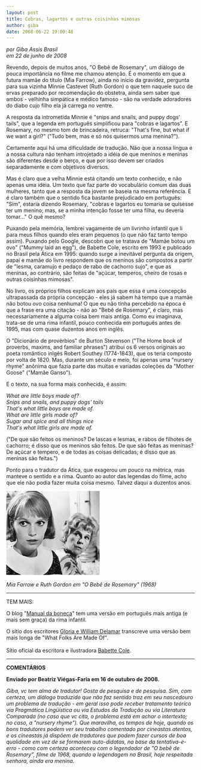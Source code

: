 ```yaml
---
layout: post
title: Cobras, lagartos e outras coisinhas mimosas
author: giba
date: 2008-06-22 19:00:48
---
```

*por Giba Assis Brasil*\
*em 22 de junho de 2008*

Revendo, depois de muitos anos, "O Bebê de Rosemary", um diálogo de pouca importância no filme me chamou atenção. É o momento em que a futura mamãe do título (Mia Farrow), ainda no início da gravidez, pergunta para sua vizinha Minnie Castevet (Ruth Gordon) o que tem naquele suco de ervas preparado por recomendação do obstetra, ainda sem saber que ambos - velhinha simpática e médico famoso - são na verdade adoradores do diabo cujo filho ela já carrega no ventre.

A resposta da intrometida Minnie é "snips and snails, and puppy dogs' tails", que a legenda em português simplificou para "cobras e lagartos". E Rosemary, no mesmo tom de brincadeira, retruca: "That's fine, but what if we want a girl?" ("Tudo bem, mas e só nós quisermos uma menina?").

Certamente aqui há uma dificuldade de tradução. Não que a nossa língua e a nossa cultura não tenham introjetado a idéia de que meninos e meninas são diferentes desde o berço, e que por isso devem ser criados separadamente e com objetivos diversos.

Mas é claro que a velha Minnie está citando um texto conhecido, e não apenas uma idéia. Um texto que faz parte do vocabulário comum das duas mulheres, tanto que a resposta da jovem se baseia na mesma referência. E é claro também que o sentido fica bastante prejudicado em português: "Sim", estaria dizendo Rosemary, "cobras e lagartos eu tomaria se quisesse ter um menino; mas, se a minha intenção fosse ter uma filha, eu deveria tomar..." O quê mesmo?

Puxando pela memória, lembrei vagamente de um livrinho infantil que li para meus filhos quando eles eram pequenos (o que não faz tanto tempo assim). Puxando pelo Google, descobri que se tratava de "Mamãe botou um ovo" ("Mummy laid an egg"), de Babette Cole, escrito em 1993 e publicado no Brasil pela Ática em 1995: quando surge a inevitável pergunta da origem, papai e mamãe do livro respondem que os meninos são compostos a partir de "lesma, caramujo e pedaço de rabo de cachorro sujo", e que as meninas, ao contrário, são feitas de "açúcar, temperos, cheiro de rosas e outras coisinhas mimosas".

No livro, os próprios filhos explicam aos pais que essa é uma concepção ultrapassada da própria concepção - eles já sabem há tempo que a mamãe não botou ovo coisa nenhuma! O que eu não tinha percebido na época é que a frase era uma citação - não ao "Bebê de Rosemary", é claro, mas necessariamente a alguma coisa bem mais antiga. Como eu imaginava, trata-se de uma rima infantil, pouco conhecida em português antes de 1995, mas com quase duzentos anos em inglês.

O "Dicionário de provérbios" de Burton Stevenson ("The Home book of proverbs, maxims, and familiar phrases") atribui os 6 versos originais ao poeta romântico inlgês Robert Southey (1774-1843), que os teria composto por volta de 1820. Mas, durante um século e meio, foi apenas uma "nursery rhyme" anônima que fazia parte das muitas e variadas coleções da "Mother Goose" ("Mamãe Ganso").

E o texto, na sua forma mais conhecida, é assim:

*What are little boys made of?*\
*Snips and snails, and puppy dogs' tails*\
*That's what little boys are made of.*\
*What are little girls made of?*\
*Sugar and spice and all things nice*\
*That's what little girls are made of.*

("De que são feitos os meninos? De lascas e lesmas, e rabos de filhotes de cachorro; é disso que os meninos são feitos. De que são feitas as meninas? De açúcar e tempero, e de todas as coisas delicadas; é disso que as meninas são feitas.")

Ponto para o tradutor da Ática, que exagerou um pouco na métrica, mas manteve o sentido e a rima. Quanto ao autor das legendas do filme, acho que ele não podia fazer muita coisa mesmo. Talvez daqui a duzentos anos.

![](/uploads/mia.jpg)

*Mia Farrow e Ruth Gordon em "O Bebê de Rosemary" (1968)*

- - -

TEM MAIS:

O blog "[Manual da boneca](http://manualdaboneca.wordpress.com/2008/02/)" tem uma versão em português mais antiga (e mais sem graça) da rima infantil.

O sítio dos escritores [Gloria e William Delamar](http://www.delamar.org/mgs-long_folksmadeof.html) transcreve uma versão bem mais longa de "What Folks Are Made Of".\
\
Sítio oficial da escritora e ilustradora [Babette Cole](http://www.babette-cole.com/).

- - -

**COMENTÁRIOS**

**Enviado por Beatriz Viégas-Faria em 16 de outubro de 2008.**

*Giba, vc tem alma de tradutor! Gosta de pesquisa e de pesquisa. Sim, com certeza, um diálogo traduzido que não faz sentido traz em seu nascedouro um problema de tradução - em geral isso pode receber tratamento teórico via Pragmática Lingüística ou via Estudos da Tradução ou via Literatura Comparada (no caso que vc cita, o problema está em achar o intertexto; no caso, a "nursery rhyme"). Que maravilha, os tempos de hoje, quando os bons tradutores podem ver seu trabalho comentado por cineastas atentos, e os cineastas já dispôem de tradutores que podem fazer cursos de boa qualidade em vez de se formarem auto-didatas, na base da tentativa-e-erro - como com certeza aconteceu com o legendador de "O bebê de Rosemary", filme de 1968, quando a legendagem no Brasil, hoje respeitada senhora, ainda era menina.*